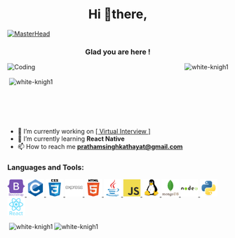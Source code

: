  
<h1 align="center">Hi 👋there, </h1>

[![MasterHead](https://f8n-production.s3.amazonaws.com/creators/profile/8z2uw8qyf-ezgif-com-gif-maker-1-gif-xvq6gh.gif)](https://rishavchanda.io)
 
<h3 align="center">Glad you are here ! </h3>

<p  >

<img align="left" alt="Coding" width="315" src="https://media4.giphy.com/media/RbDKaczqWovIugyJmW/giphy.gif?cid=790b761144a79ea710d9ca23a4071a22ffd53e868f9ff393&rid=giphy.gif&ct=g">
 
  <img src="https://komarev.com/ghpvc/?username=white-knigh1&label=Profile%20views&color=0e75b6&style=flat" align="right" alt="white-knigh1" /> 
 </br>
 </br>
   <a href="https://github.com/ryo-ma/github-profile-trophy">
     <img src="https://github-profile-trophy.vercel.app/?username=white-knigh1&theme=radical" align="right" width="500px" alt="white-knigh1" />
  </a>   
</br>
</br>
</br>
</p>
<p>
 </br>
 </br>
 
- 🔭 I’m currently working on <a href="https://github.com/White-KNigh1/Virtual-Interview.git" >[ Virtual Interview ]</a>
- 🌱 I’m currently learning **React Native**
- 📫 How to reach me **prathamsinghkathayat@gmail.com**
</p>


<h3 align="left">Languages and Tools:</h3>
<p align="left"> <a href="https://getbootstrap.com" target="_blank" rel="noreferrer">
 <img src="https://raw.githubusercontent.com/devicons/devicon/master/icons/bootstrap/bootstrap-plain-wordmark.svg" alt="bootstrap" width="40" height="40"/> </a>
 <a href="https://www.cprogramming.com/" target="_blank" rel="noreferrer"> <img src="https://raw.githubusercontent.com/devicons/devicon/master/icons/c/c-original.svg" alt="c" width="40" height="40"/> </a> <a href="https://www.w3schools.com/css/" target="_blank" rel="noreferrer">
 <img src="https://raw.githubusercontent.com/devicons/devicon/master/icons/css3/css3-original-wordmark.svg" alt="css3" width="40" height="40"/> </a> <a href="https://expressjs.com" target="_blank" rel="noreferrer">
 <img src="https://raw.githubusercontent.com/devicons/devicon/master/icons/express/express-original-wordmark.svg" alt="express" width="40" height="40"/> </a> <a href="https://www.w3.org/html/" target="_blank" rel="noreferrer">
 <img src="https://raw.githubusercontent.com/devicons/devicon/master/icons/html5/html5-original-wordmark.svg" alt="html5" width="40" height="40"/> </a> <a href="https://www.java.com" target="_blank" rel="noreferrer"> 
 <img src="https://raw.githubusercontent.com/devicons/devicon/master/icons/java/java-original.svg" alt="java" width="40" height="40"/> </a> <a href="https://developer.mozilla.org/en-US/docs/Web/JavaScript" target="_blank" rel="noreferrer"> 
 <img src="https://raw.githubusercontent.com/devicons/devicon/master/icons/javascript/javascript-original.svg" alt="javascript" width="40" height="40"/> </a> <a href="https://www.linux.org/" target="_blank" rel="noreferrer"> 
 <img src="https://raw.githubusercontent.com/devicons/devicon/master/icons/linux/linux-original.svg" alt="linux" width="40" height="40"/> </a> <a href="https://www.mongodb.com/" target="_blank" rel="noreferrer">
 <img src="https://raw.githubusercontent.com/devicons/devicon/master/icons/mongodb/mongodb-original-wordmark.svg" alt="mongodb" width="40" height="40"/> </a> <a href="https://nodejs.org" target="_blank" rel="noreferrer"> 
 <img src="https://raw.githubusercontent.com/devicons/devicon/master/icons/nodejs/nodejs-original-wordmark.svg" alt="nodejs" width="40" height="40"/> </a> <a href="https://www.python.org" target="_blank" rel="noreferrer">
 <img src="https://raw.githubusercontent.com/devicons/devicon/master/icons/python/python-original.svg" alt="python" width="40" height="40"/> </a> <a href="https://reactjs.org/" target="_blank" rel="noreferrer"> 
 <img src="https://raw.githubusercontent.com/devicons/devicon/master/icons/react/react-original-wordmark.svg" alt="react" width="40" height="40"/> </a> </p>

<!-- <p>
<img  src="https://github-readme-stats.vercel.app/api/top-langs?username=white-knigh1&show_icons=true&locale=en&layout=compact&theme=radical" alt="white-knigh1" /><br>
 </p>
 -->
<p>
  &nbsp;<img width="48%"  src="https://github-readme-stats.vercel.app/api?username=white-knigh1&show_icons=true&theme=radical" alt="white-knigh1" />
 <img width="48%"  src="https://github-readme-streak-stats.herokuapp.com/?user=white-knigh1&&theme=radical" alt="white-knigh1" />
</p>
